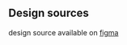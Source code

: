 ## Design sources


design source available on [figma](https://www.figma.com/file/R3U3OHaoPVd4D7Z9mcaqIE/github.surf?node-id=0%3A1)